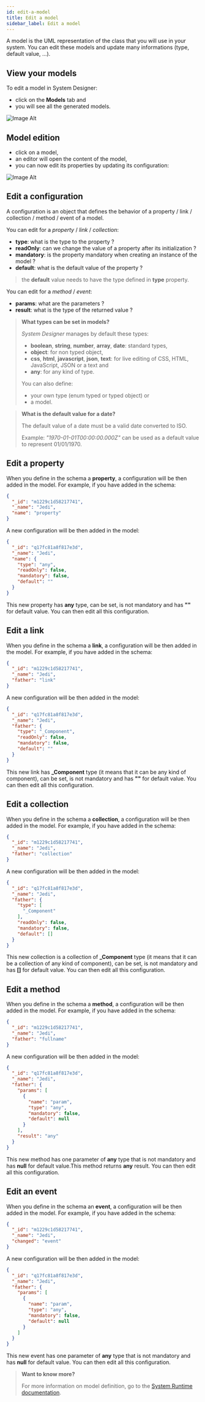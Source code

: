 ```yaml
---
id: edit-a-model
title: Edit a model
sidebar_label: Edit a model
---
```


A model is the UML representation of the class that you will use in your system.
You can edit these models and update many informations (type, default value, ...).

## View your models

To edit a model in System Designer:

* click on the **Models** tab and
* you will see all the generated models.

![Image Alt](../img/cd61e9c-model.png)

## Model edition

* click on a model,
* an editor will open the content of the model,
* you can now edit its properties by updating its configuration: 

![Image Alt](../img/c51f2db-model-edit.png)

## Edit a configuration

A configuration is an object that defines the behavior of a property / link / collection / method / event of a model.

You can edit for a *property* / *link* / *collection*:

- **type**:  what is the type to the property ?
- **readOnly**: can we change the value of a property after its initialization ?
- **mandatory**: is the property mandatory when creating an instance of the model ?
- **default**: what is the default value of the property ?

>the **default** value needs to have the type defined in **type** property.

You can edit for a *method* / *event*:

- **params**:  what are the parameters ?
- **result**: what is the type of the returned value ?

>**What types can be set in models?**
>
>*System Designer* manages by default these types:
>- **boolean**, **string**, **number**, **array**, **date**: standard types,
>- **object**: for non typed object,
>- **css**, **html**, **javascript**, **json**, **text**: for live editing of CSS, HTML, JavaScript, JSON or a text and
>- **any**: for any kind of type.
>
>You can also define:
>- your own type (enum typed or typed object) or
>- a model.


>**What is the default value for a date?**
>
>The default value of a date must be a valid date converted to ISO.
>
>Example: *"1970-01-01T00:00:00.000Z"* can be used as a default value to represent 01/01/1970.

## Edit a property

When you define in the schema a **property**, a configuration will be then added in the model. 
For example, if you have added in the schema:

```json
{
  "_id": "m1229c1d58217741",
  "_name": "Jedi",
  "name": "property"
}
```

A new configuration will be then added in the model:

```json
{
  "_id": "q17fc81a8f817e3d",
  "_name": "Jedi",
  "name": {
    "type": "any",
    "readOnly": false,
    "mandatory": false,
    "default": ""
  }
}
```

This new property has **any** type, can be set, is not mandatory and has **""** for default value. You can then edit all this configuration.

## Edit a link

When you define in the schema a **link**, a configuration will be then added in the model.
For example, if you have added in the schema:

```json
{
  "_id": "m1229c1d58217741",
  "_name": "Jedi",
  "father": "link"
}
```

A new configuration will be then added in the model:

```json
{
  "_id": "q17fc81a8f817e3d",
  "_name": "Jedi",
  "father": {
    "type": "_Component",
    "readOnly": false,
    "mandatory": false,
    "default": ""
  }
}
```

This new link has **_Component** type (it means that it can be any kind of component), can be set, is not mandatory and has **""** for default value. You can then edit all this configuration.

## Edit a collection

When you define in the schema a **collection**, a configuration will be then added in the model.
For example, if you have added in the schema:

```json
{
  "_id": "m1229c1d58217741",
  "_name": "Jedi",
  "father": "collection"
}
```

A new configuration will be then added in the model:

```json
{
  "_id": "q17fc81a8f817e3d",
  "_name": "Jedi",
  "father": {
    "type": [
      "_Component"
    ],
    "readOnly": false,
    "mandatory": false,
    "default": []
  }
}
```

This new collection is a collection of **_Component** type (it means that it can be a collection of any kind of component), can be set, is not mandatory and has **[]** for default value. You can then edit all this configuration.

## Edit a method

When you define in the schema a **method**, a configuration will be then added in the model.
For example, if you have added in the schema:

```json
{
  "_id": "m1229c1d58217741",
  "_name": "Jedi",
  "father": "fullname"
}
```

A new configuration will be then added in the model:

```json
{
  "_id": "q17fc81a8f817e3d",
  "_name": "Jedi",
  "father": {
    "params": [
      {
        "name": "param",
        "type": "any",
        "mandatory": false,
        "default": null
      }
    ],
    "result": "any"
  }
}
```

This new method has one parameter of **any** type that is not mandatory and has **null** for default value.This method returns **any** result. You can then edit all this configuration.

## Edit an event

When you define in the schema an **event**, a configuration will be then added in the model.
For example, if you have added in the schema:

```json
{
  "_id": "m1229c1d58217741",
  "_name": "Jedi",
  "changed": "event"
}
```

A new configuration will be then added in the model:

```json
{
  "_id": "q17fc81a8f817e3d",
  "_name": "Jedi",
  "father": {
    "params": [
      {
        "name": "param",
        "type": "any",
        "mandatory": false,
        "default": null
      }
    ]
  }
}
```

This new event has one parameter of **any** type that is not mandatory and has **null** for default value. You can then edit all this configuration.

>**Want to know more?**
>
>For more information on model definition, go to the [System Runtime documentation](https://system-runtime.readme.io/docs/design-your-model).
